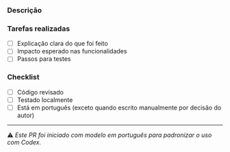 ### Descrição
<!-- Descreva em português o que este PR faz e por que ele é necessário -->

### Tarefas realizadas
- [ ] Explicação clara do que foi feito
- [ ] Impacto esperado nas funcionalidades
- [ ] Passos para testes

### Checklist
- [ ] Código revisado
- [ ] Testado localmente
- [ ] Está em português (exceto quando escrito manualmente por decisão do autor)

---

⚠️ *Este PR foi iniciado com modelo em português para padronizar o uso com Codex.*